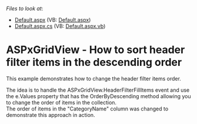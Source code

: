 <!-- default file list -->
*Files to look at*:

* [Default.aspx](./CS/WebSite/Default.aspx) (VB: [Default.aspx](./VB/WebSite/Default.aspx))
* [Default.aspx.cs](./CS/WebSite/Default.aspx.cs) (VB: [Default.aspx.vb](./VB/WebSite/Default.aspx.vb))
<!-- default file list end -->
# ASPxGridView - How to sort header filter items in the descending order


<p>This example demonstrates how to change the header filter items order. </p><p>The idea is to handle the  ASPxGridView.HeaderFilterFillItems event and use the e.Values property that has the OrderByDescending method allowing you to change the order of items in the collection. <br />
The order of items in the "CategoryName" column was changed to demonstrate this approach in action.</p>

<br/>


